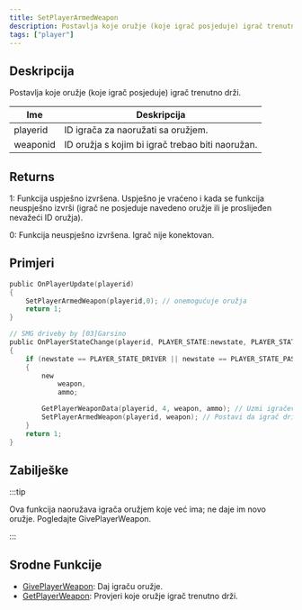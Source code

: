 ```yaml
---
title: SetPlayerArmedWeapon
description: Postavlja koje oružje (koje igrač posjeduje) igrač trenutno drži.
tags: ["player"]
---
```


## Deskripcija

Postavlja koje oružje (koje igrač posjeduje) igrač trenutno drži.

| Ime      | Deskripcija                                      |
| -------- | ------------------------------------------------ |
| playerid | ID igrača za naoružati sa oružjem.               |
| weaponid | ID oružja s kojim bi igrač trebao biti naoružan. |

## Returns

1: Funkcija uspješno izvršena. Uspješno je vraćeno i kada se funkcija neuspješno izvrši (igrač ne posjeduje navedeno oružje ili je proslijeđen nevažeći ID oružja).

0: Funkcija neuspješno izvršena. Igrač nije konektovan.

## Primjeri

```c
public OnPlayerUpdate(playerid)
{
    SetPlayerArmedWeapon(playerid,0); // onemogućuje oružja
    return 1;
}

// SMG driveby by [03]Garsino
public OnPlayerStateChange(playerid, PLAYER_STATE:newstate, PLAYER_STATE:oldstate)
{
    if (newstate == PLAYER_STATE_DRIVER || newstate == PLAYER_STATE_PASSENGER)
    {
        new
            weapon,
            ammo;

        GetPlayerWeaponData(playerid, 4, weapon, ammo); // Uzmi igračev SMG u slot 4
        SetPlayerArmedWeapon(playerid, weapon); // Postavi da igrač drive-by-ea uz SMG
    }
    return 1;
}
```

## Zabilješke

:::tip

Ova funkcija naoružava igrača oružjem koje već ima; ne daje im novo oružje. Pogledajte GivePlayerWeapon.

:::

## Srodne Funkcije

- [GivePlayerWeapon](GivePlayerWeapon): Daj igraču oružje.
- [GetPlayerWeapon](GetPlayerWeapon): Provjeri koje oružje igrač trenutno drži.
